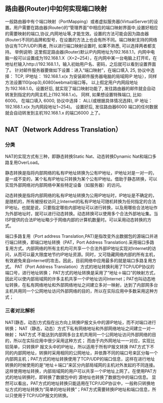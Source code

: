 ## 路由器(Router)中如何实现端口映射
一般路由器中有个端口映射（PortMapping）或者虚拟服务器(VirtualServer)的设置。用户需要在路由器(Router)的“管理界面”中相应的端口映射界面中,设置好相应的需要映射的端口,协议,内网地址等,才能生效。设置的方法可能会因为路由器(Router)不同的品牌和型号，在设置的方法上也会有所不同。端口映射支持的网络协议有TCP/UDP/两者, 所以进行端口映射设置时, 如果不熟悉, 可以选择两者都支持。
举例说明:
这里假定路由器(Router)默认IP内网地址为192.168.1.1，内网中电脑一般可以设置成为192.168.1.X（X=2~254），在内网中某一台电脑上打开IE，在地址栏输入http://192.168.1.1，输入初始用户名、密码，之后就可以看到设置界面了。
针对邮件服务器要做如下设置：进入“端口映射”，在端口填入 25, 协议中选择： TCP, IP地址： 192.168.1.x(x 为安装邮件服务器电脑的局域网IP 地址），同样方法设置110(pop3),6080(webmail)端口等。 以上假定用户内网段地址为:192.168.1.0。设置好后, 就实现了端口映射功能了, 发往路由器的邮件就会自动转发到指定的内网主机上(192.168.1.x)。
同样, 如果想设置特殊端口, 比如: 6000。 在端口填入 6000, 协议中选择： ALL(或根据具体情况选择), IP 地址：192.168.1.x(x 为内网段地址1~254)。 设置好后, 发往路由器6000 端口的任何数据就会自动转发到主机192.168.1.x 的端口6000 上了。

## NAT（Network Address Translation）
### 分类
NAT的实现方式有三种，即静态转换Static Nat、动态转换Dynamic Nat和端口多路复用OverLoad。

静态转换是指将内部网络的私有IP地址转换为公有IP地址，IP地址对是一对一的，是一成不变的，某个私有IP地址只转换为某个公有IP地址。借助于静态转换，可以实现外部网络对内部网络中某些特定设备（如服务器）的访问。

动态转换是指将内部网络的私有IP地址转换为公用IP地址时，IP地址是不确定的，是随机的，所有被授权访问上Internet的私有IP地址可随机转换为任何指定的合法IP地址。也就是说，只要指定哪些内部地址可以进行转换，以及用哪些合法地址作为外部地址时，就可以进行动态转换。动态转换可以使用多个合法外部地址集。当ISP提供的合法IP地址略少于网络内部的计算机数量时。可以采用动态转换的方式。

端口多路复用（Port address Translation,PAT)是指改变外出数据包的源端口并进行端口转换，即端口地址转换（PAT，Port Address Translation).采用端口多路复用方式。内部网络的所有主机均可共享一个合法外部IP地址实现对Internet的访问，从而可以最大限度地节约IP地址资源。同时，又可隐藏网络内部的所有主机，有效避免来自internet的攻击。因此，目前网络中应用最多的就是端口多路复用方式。
PAT（Port Address Translation）方式的地址转换利用了TCP/UDP协议的端口号，进行地址转换；
PAT方式的地址转换是采用了“地址＋端口”的映射方式，因此可以使内部局域网的许多主机共享一个IP地址访问Internet；PAT也叫动态地址转换，在私有网络地址和外部网络地址之间建立多对一映射，达到了内部网多台主机共用同一个公网地址访问外部网络的目的，所以在实际应用中多数采用这种方式；

### 三者对比解析
NAT(静态，动态)方式指在出方向上转换IP报文头中的源IP地址，而不对端口进行转换；
NAT（静态，动态）方式下私有网络地址和外部网络地址之间建立一对一映射；
NAT方式 不能达到内部网多台主机共用同一个公网地址访问外部网络的目的，所以在实际应用中很少采用这种方式；
而由于内外网地址一一对应，实现比较简单，只转换IP 报文头中的IP地址，所以适用于所有IP报文转换
PAT方式下不同的内部网地址，转换时采用相同的公网地址，并依靠不同的端口号来区分每一个内部网主机；PAT方式的地址转换使用了TCP/UDP的端口信息，这样在进行地址转换的时候使用的是“地址＋端口”来区分内部局域网的主机对外发起的不同连接。这样使用地址转换，内部局域网的用户可以共享一个IP地址上网了。在使用PAT方式的地址转换时，即转换了数据包中的 源地址也转换了数据包中的端口信息。
显然可以看出，PAT方式的地址转换只能适用在TCP/UDP协议中，一般称只转换地址方式的地址转换为“简单的地址转换”；PAT方式需要转换IP地址和端口信息，所以只使用于TCP/UDP报文的转换。